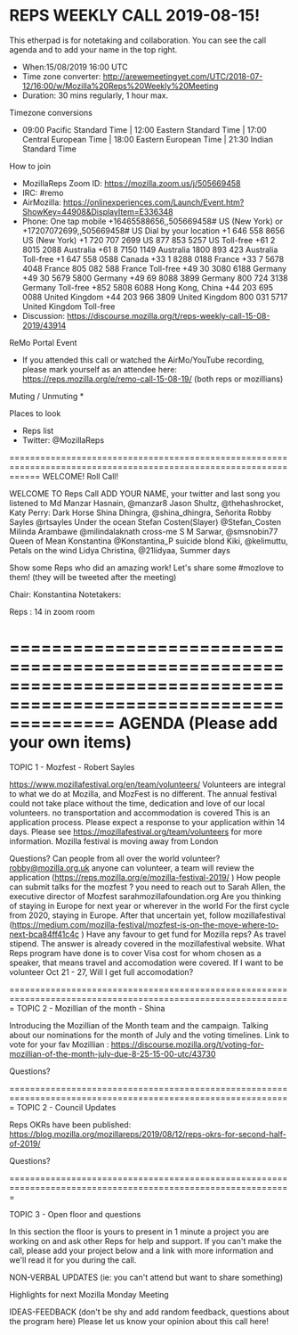 REPS WEEKLY CALL 2019-08-15!
=
 
This etherpad is for notetaking and collaboration. You can see the call agenda and to add your name in the top right.                                   
 
 * When:15/08/2019 16:00 UTC
 * Time zone converter: http://arewemeetingyet.com/UTC/2018-07-12/16:00/w/Mozilla%20Reps%20Weekly%20Meeting
 * Duration: 30 mins regularly, 1 hour max.
 
Timezone conversions
 * 09:00  Pacific Standard Time |  12:00 Eastern Standard Time  |  17:00  Central European Time |  18:00 Eastern European Time   |  21:30  Indian Standard Time
 
How to join
   * MozillaReps Zoom ID: https://mozilla.zoom.us/j/505669458
   * IRC: #remo
   * AirMozilla: https://onlinexperiences.com/Launch/Event.htm?ShowKey=44908&DisplayItem=E336348
   * Phone: One tap mobile +16465588656,,505669458# US (New York) or +17207072699,,505669458# US
Dial by your location
        +1 646 558 8656 US (New York)
        +1 720 707 2699 US
        877 853 5257 US Toll-free
        +61 2 8015 2088 Australia
        +61 8 7150 1149 Australia
        1800 893 423 Australia Toll-free
        +1 647 558 0588 Canada
        +33 1 8288 0188 France
        +33 7 5678 4048 France
        805 082 588 France Toll-free
        +49 30 3080 6188 Germany
        +49 30 5679 5800 Germany
        +49 69 8088 3899 Germany
        800 724 3138 Germany Toll-free
        +852 5808 6088 Hong Kong, China
        +44 203 695 0088 United Kingdom
        +44 203 966 3809 United Kingdom
        800 031 5717 United Kingdom Toll-free
   * Discussion: https://discourse.mozilla.org/t/reps-weekly-call-15-08-2019/43914
 
ReMo Portal Event
 * If you attended this call or watched the AirMo/YouTube recording, please mark yourself as an attendee here: https://reps.mozilla.org/e/remo-call-15-08-19/ (both reps or mozillians)
 
Muting / Unmuting
 * 
 
Places to look 
* Reps list
* Twitter: @MozillaReps
 
==================================================================================================================
WELCOME! Roll Call!
 
WELCOME TO Reps Call
 ADD YOUR NAME, your twitter and last song you listened to
Md Manzar Hasnain, @manzar8
Jason Shultz, @thehashrocket, Katy Perry: Dark Horse
Shina Dhingra, @shina_dhingra, Señorita
Robby Sayles @rtsayles Under the ocean
Stefan Costen(Slayer) @Stefan_Costen
Milinda Arambawe @milindalaknath cross-me
S M Sarwar, @smsnobin77 Queen of Mean
Konstantina @Konstantina_P suicide blond
Kiki, @kelimuttu, Petals on the wind
Lidya Christina, @21lidyaa, Summer days
 
Show some Reps who did an amazing work! Let's share some #mozlove to them!  (they will be tweeted after the meeting)
 
 
Chair: Konstantina
Notetakers: 
 
Reps : 14 in zoom room
 
==================================================================================================================
AGENDA  (Please add your own items)
==================================================================================================================
TOPIC 1 - Mozfest - Robert Sayles
 
https://www.mozillafestival.org/en/team/volunteers/
Volunteers are integral to what we do at Mozilla, and MozFest is no different. The annual festival could not take place without the time, dedication and love of our local volunteers.
no transportation and accommodation is covered
This is an application process. Please expect a response to your application within 14 days.
Please see https://mozillafestival.org/team/volunteers for more information.
Mozilla festival is moving away from London
 
Questions?
Can people from all over the world volunteer? robby@mozilla.org.uk
anyone can volunteer, a team will review the application (https://reps.mozilla.org/e/mozilla-festival-2019/ )
How people can submit talks for the mozfest ?
you need to reach out to Sarah Allen, the executive director of Mozfest  sarah<at>mozillafoundation.org 
Are you thinking of staying in Europe for next year or wherever in the world
For the first cycle from 2020, staying in Europe. After that uncertain yet, follow mozillafestival (https://medium.com/mozilla-festival/mozfest-is-on-the-move-where-to-next-bca84ff41c4c )
Have any favour to get fund for Mozilla reps? As travel stipend. 
The answer is already covered in the mozillafestival website. What Reps program have done is to cover Visa cost for whom chosen as a speaker, that means travel and accomodation were covered.
If I want to be volunteer Oct 21 - 27, Will I get full accomodation? 
 
=============================================================================================================
TOPIC 2 - Mozillian of the month - Shina
 
Introducing the Mozillian of the Month team and the campaign.
Talking about our nominations for the month of July and the voting timelines.
Link to vote for your fav Mozillian  : https://discourse.mozilla.org/t/voting-for-mozillian-of-the-month-july-due-8-25-15-00-utc/43730
 
Questions?
 
 
=============================================================================================================
TOPIC 2 - Council Updates 
 
Reps OKRs have been published: https://blog.mozilla.org/mozillareps/2019/08/12/reps-okrs-for-second-half-of-2019/
 
Questions?
 
 
=============================================================================================================
 
TOPIC 3 - Open floor and questions
 
 
In this section the floor is yours to present in 1 minute a project you are working on and ask other Reps for help and support.
If you can't make the call, please add your project below and a link with more information and we'll read it for you during the call.
 
NON-VERBAL UPDATES (ie: you can't attend but want to share something)
 
 
Highlights for next Mozilla Monday Meeting
 
 
IDEAS-FEEDBACK
(don't be shy and add random feedback, questions about the program here)
Please let us know your opinion about this call here!
 
 
 
 
 
